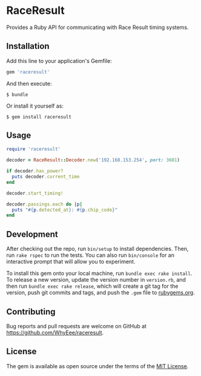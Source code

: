 # RaceResult

Provides a Ruby API for communicating with Race Result timing systems.

## Installation

Add this line to your application's Gemfile:

```ruby
gem 'raceresult'
```

And then execute:

    $ bundle

Or install it yourself as:

    $ gem install raceresult

## Usage

```ruby
require 'raceresult'

decoder = RaceResult::Decoder.new('192.168.153.254', port: 3601)

if decoder.has_power?
  puts decoder.current_time
end

decoder.start_timing!

decoder.passings.each do |p|
  puts "#{p.detected_at}: #{p.chip_code}"
end
```

## Development

After checking out the repo, run `bin/setup` to install dependencies. Then, run `rake rspec` to run the tests. You can also run `bin/console` for an interactive prompt that will allow you to experiment.

To install this gem onto your local machine, run `bundle exec rake install`. To release a new version, update the version number in `version.rb`, and then run `bundle exec rake release`, which will create a git tag for the version, push git commits and tags, and push the `.gem` file to [rubygems.org](https://rubygems.org).

## Contributing

Bug reports and pull requests are welcome on GitHub at https://github.com/WhyEee/raceresult.


## License

The gem is available as open source under the terms of the [MIT License](http://opensource.org/licenses/MIT).
